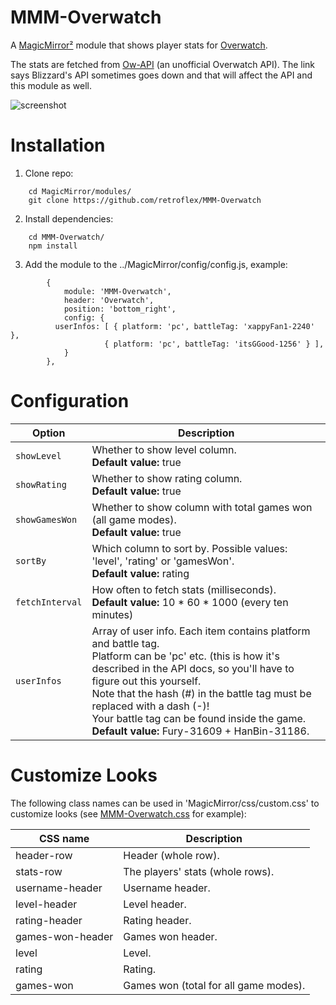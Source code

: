 # MMM-Overwatch
A [MagicMirror²](https://github.com/MichMich/MagicMirror) module that shows player stats for [Overwatch](https://playoverwatch.com/).

The stats are fetched from [Ow-API](https://ow-api.com/) (an unofficial Overwatch API). The link says Blizzard's API sometimes goes down and that will affect the API and this module as well.

![screenshot](https://user-images.githubusercontent.com/25268023/57649792-697a2680-75c9-11e9-80fb-cb7fd9d1907c.png)

# Installation
1. Clone repo:
```
	cd MagicMirror/modules/
	git clone https://github.com/retroflex/MMM-Overwatch
```
2. Install dependencies:
```
	cd MMM-Overwatch/
	npm install
```
3. Add the module to the ../MagicMirror/config/config.js, example:
```
		{
			module: 'MMM-Overwatch',
			header: 'Overwatch',
			position: 'bottom_right',
			config: {
  		  userInfos: [ { platform: 'pc', battleTag: 'xappyFan1-2240' },
  	                 { platform: 'pc', battleTag: 'itsGGood-1256' } ],
			}
		},
```
# Configuration
| Option                        | Description
| ------------------------------| -----------
| `showLevel`                   | Whether to show level column.<br />**Default value:** true
| `showRating`                  | Whether to show rating column.<br />**Default value:** true
| `showGamesWon`                | Whether to show column with total games won (all game modes).<br />**Default value:** true
| `sortBy`                      | Which column to sort by. Possible values: 'level', 'rating' or 'gamesWon'.<br />**Default value:** rating
| `fetchInterval`               | How often to fetch stats (milliseconds).<br />**Default value:** 10 * 60 * 1000 (every ten minutes)
| `userInfos`                   | Array of user info. Each item contains platform and battle tag.<br />Platform can be 'pc' etc. (this is how it's described in the API docs, so you'll have to figure out this yourself.<br />Note that the hash (#) in the battle tag must be replaced with a dash (-)!<br />Your battle tag can be found inside the game.<br />**Default value:** Fury-31609 + HanBin-31186.

# Customize Looks
The following class names can be used in 'MagicMirror/css/custom.css' to customize looks (see [MMM-Overwatch.css](https://github.com/retroflex/MMM-Overwatch/blob/master/MMM-Overwatch.css) for example):

| CSS name                      | Description
| ------------------------------| -----------
| header-row                    | Header (whole row).
| stats-row                     | The players' stats (whole rows).
| username-header               | Username header.
| level-header                  | Level header.
| rating-header                 | Rating header.
| games-won-header              | Games won header.
| level                         | Level.
| rating                        | Rating.
| games-won                     | Games won (total for all game modes).
